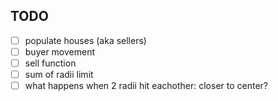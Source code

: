 ## TODO

- [ ] populate houses (aka sellers)
- [ ] buyer movement
- [ ] sell function
- [ ] sum of radii limit
- [ ] what happens when 2 radii hit eachother: closer to center?